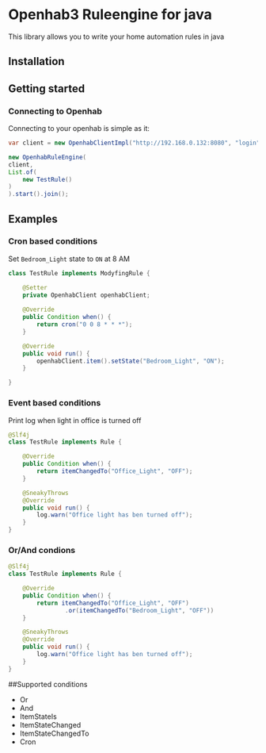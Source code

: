 # Openhab3 Ruleengine for java


This library allows you to write your home automation rules in java


## Installation


## Getting started

### Connecting to Openhab

Connecting to your openhab is simple as it:

```java
var client = new OpenhabClientImpl("http://192.168.0.132:8080", "login", "password");

new OpenhabRuleEngine(
client,
List.of(
    new TestRule()
)
).start().join();
```

## Examples


### Cron based conditions

Set `Bedroom_Light` state to `ON` at 8 AM
```java
class TestRule implements ModyfingRule {

    @Setter
    private OpenhabClient openhabClient;
    
    @Override
    public Condition when() {
        return cron("0 0 8 * * *");
    }

    @Override
    public void run() {
        openhabClient.item().setState("Bedroom_Light", "ON");
    }

}
```

### Event based conditions

Print log when light in office is turned off
```java
@Slf4j
class TestRule implements Rule {

    @Override
    public Condition when() {
        return itemChangedTo("Office_Light", "OFF");
    }

    @SneakyThrows
    @Override
    public void run() {
        log.warn("Office light has ben turned off");
    }
}
```


### Or/And condions

```java
@Slf4j
class TestRule implements Rule {

    @Override
    public Condition when() {
        return itemChangedTo("Office_Light", "OFF")
                .or(itemChangedTo("Bedroom_Light", "OFF"))
    }

    @SneakyThrows
    @Override
    public void run() {
        log.warn("Office light has ben turned off");
    }
}
```

##Supported conditions

* Or
* And
* ItemStateIs
* ItemStateChanged
* ItemStateChangedTo
* Cron
